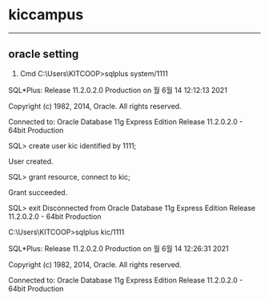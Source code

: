 # kiccampus
---
## oracle setting

1. Cmd
C:\Users\KITCOOP>sqlplus system/1111

SQL*Plus: Release 11.2.0.2.0 Production on 월 6월 14 12:12:13 2021

Copyright (c) 1982, 2014, Oracle.  All rights reserved.


Connected to:
Oracle Database 11g Express Edition Release 11.2.0.2.0 - 64bit Production

SQL> create user kic identified by 1111;

User created.

SQL> grant resource, connect to kic;

Grant succeeded.

SQL> exit
Disconnected from Oracle Database 11g Express Edition Release 11.2.0.2.0 - 64bit Production

C:\Users\KITCOOP>sqlplus kic/1111

SQL*Plus: Release 11.2.0.2.0 Production on 월 6월 14 12:26:31 2021

Copyright (c) 1982, 2014, Oracle.  All rights reserved.


Connected to:
Oracle Database 11g Express Edition Release 11.2.0.2.0 - 64bit Production
